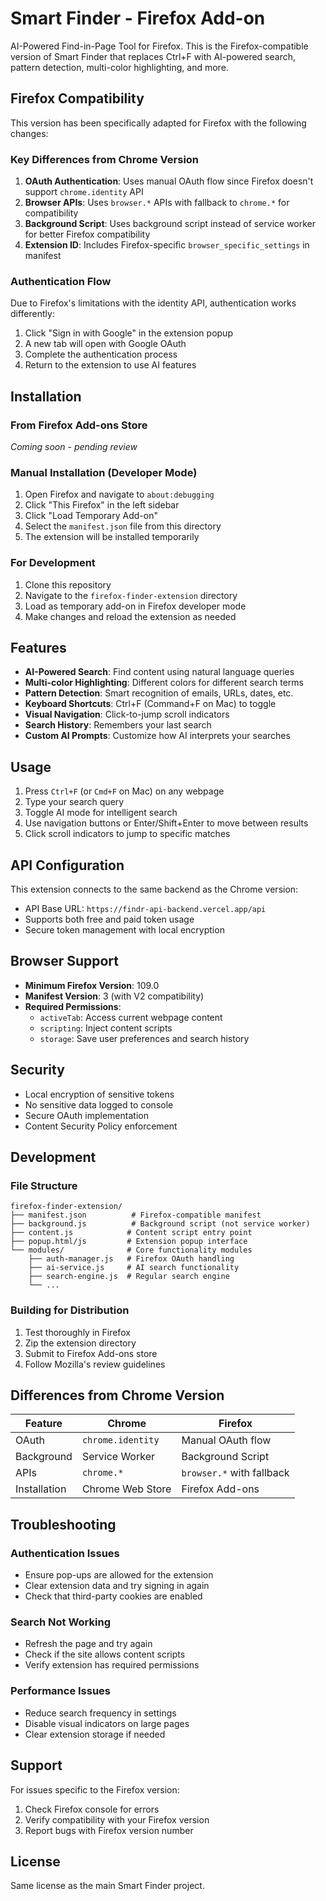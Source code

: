 # Smart Finder - Firefox Add-on

AI-Powered Find-in-Page Tool for Firefox. This is the Firefox-compatible version of Smart Finder that replaces Ctrl+F with AI-powered search, pattern detection, multi-color highlighting, and more.

## Firefox Compatibility

This version has been specifically adapted for Firefox with the following changes:

### Key Differences from Chrome Version

1. **OAuth Authentication**: Uses manual OAuth flow since Firefox doesn't support `chrome.identity` API
2. **Browser APIs**: Uses `browser.*` APIs with fallback to `chrome.*` for compatibility
3. **Background Script**: Uses background script instead of service worker for better Firefox compatibility
4. **Extension ID**: Includes Firefox-specific `browser_specific_settings` in manifest

### Authentication Flow

Due to Firefox's limitations with the identity API, authentication works differently:

1. Click "Sign in with Google" in the extension popup
2. A new tab will open with Google OAuth
3. Complete the authentication process
4. Return to the extension to use AI features

## Installation

### From Firefox Add-ons Store
*Coming soon - pending review*

### Manual Installation (Developer Mode)

1. Open Firefox and navigate to `about:debugging`
2. Click "This Firefox" in the left sidebar
3. Click "Load Temporary Add-on"
4. Select the `manifest.json` file from this directory
5. The extension will be installed temporarily

### For Development

1. Clone this repository
2. Navigate to the `firefox-finder-extension` directory
3. Load as temporary add-on in Firefox developer mode
4. Make changes and reload the extension as needed

## Features

- **AI-Powered Search**: Find content using natural language queries
- **Multi-color Highlighting**: Different colors for different search terms
- **Pattern Detection**: Smart recognition of emails, URLs, dates, etc.
- **Keyboard Shortcuts**: Ctrl+F (Command+F on Mac) to toggle
- **Visual Navigation**: Click-to-jump scroll indicators
- **Search History**: Remembers your last search
- **Custom AI Prompts**: Customize how AI interprets your searches

## Usage

1. Press `Ctrl+F` (or `Cmd+F` on Mac) on any webpage
2. Type your search query
3. Toggle AI mode for intelligent search
4. Use navigation buttons or Enter/Shift+Enter to move between results
5. Click scroll indicators to jump to specific matches

## API Configuration

This extension connects to the same backend as the Chrome version:
- API Base URL: `https://findr-api-backend.vercel.app/api`
- Supports both free and paid token usage
- Secure token management with local encryption

## Browser Support

- **Minimum Firefox Version**: 109.0
- **Manifest Version**: 3 (with V2 compatibility)
- **Required Permissions**: 
  - `activeTab`: Access current webpage content
  - `scripting`: Inject content scripts
  - `storage`: Save user preferences and search history

## Security

- Local encryption of sensitive tokens
- No sensitive data logged to console
- Secure OAuth implementation
- Content Security Policy enforcement

## Development

### File Structure
```
firefox-finder-extension/
├── manifest.json          # Firefox-compatible manifest
├── background.js          # Background script (not service worker)
├── content.js            # Content script entry point
├── popup.html/js         # Extension popup interface
└── modules/              # Core functionality modules
    ├── auth-manager.js   # Firefox OAuth handling
    ├── ai-service.js     # AI search functionality
    ├── search-engine.js  # Regular search engine
    └── ...
```

### Building for Distribution

1. Test thoroughly in Firefox
2. Zip the extension directory
3. Submit to Firefox Add-ons store
4. Follow Mozilla's review guidelines

## Differences from Chrome Version

| Feature | Chrome | Firefox |
|---------|--------|---------|
| OAuth | `chrome.identity` | Manual OAuth flow |
| Background | Service Worker | Background Script |
| APIs | `chrome.*` | `browser.*` with fallback |
| Installation | Chrome Web Store | Firefox Add-ons |

## Troubleshooting

### Authentication Issues
- Ensure pop-ups are allowed for the extension
- Clear extension data and try signing in again
- Check that third-party cookies are enabled

### Search Not Working
- Refresh the page and try again
- Check if the site allows content scripts
- Verify extension has required permissions

### Performance Issues
- Reduce search frequency in settings
- Disable visual indicators on large pages
- Clear extension storage if needed

## Support

For issues specific to the Firefox version:
1. Check Firefox console for errors
2. Verify compatibility with your Firefox version
3. Report bugs with Firefox version number

## License

Same license as the main Smart Finder project.
